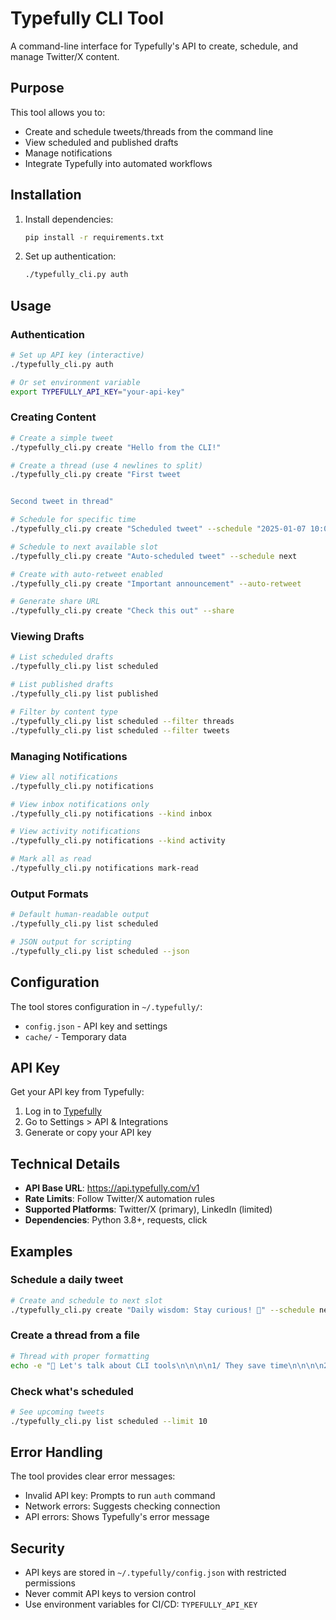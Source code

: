 # Typefully CLI Tool

A command-line interface for Typefully's API to create, schedule, and manage Twitter/X content.

## Purpose

This tool allows you to:
- Create and schedule tweets/threads from the command line
- View scheduled and published drafts
- Manage notifications
- Integrate Typefully into automated workflows

## Installation

1. Install dependencies:
   ```bash
   pip install -r requirements.txt
   ```

2. Set up authentication:
   ```bash
   ./typefully_cli.py auth
   ```

## Usage

### Authentication
```bash
# Set up API key (interactive)
./typefully_cli.py auth

# Or set environment variable
export TYPEFULLY_API_KEY="your-api-key"
```

### Creating Content
```bash
# Create a simple tweet
./typefully_cli.py create "Hello from the CLI!"

# Create a thread (use 4 newlines to split)
./typefully_cli.py create "First tweet


Second tweet in thread"

# Schedule for specific time
./typefully_cli.py create "Scheduled tweet" --schedule "2025-01-07 10:00"

# Schedule to next available slot
./typefully_cli.py create "Auto-scheduled tweet" --schedule next

# Create with auto-retweet enabled
./typefully_cli.py create "Important announcement" --auto-retweet

# Generate share URL
./typefully_cli.py create "Check this out" --share
```

### Viewing Drafts
```bash
# List scheduled drafts
./typefully_cli.py list scheduled

# List published drafts
./typefully_cli.py list published

# Filter by content type
./typefully_cli.py list scheduled --filter threads
./typefully_cli.py list scheduled --filter tweets
```

### Managing Notifications
```bash
# View all notifications
./typefully_cli.py notifications

# View inbox notifications only
./typefully_cli.py notifications --kind inbox

# View activity notifications
./typefully_cli.py notifications --kind activity

# Mark all as read
./typefully_cli.py notifications mark-read
```

### Output Formats
```bash
# Default human-readable output
./typefully_cli.py list scheduled

# JSON output for scripting
./typefully_cli.py list scheduled --json
```

## Configuration

The tool stores configuration in `~/.typefully/`:
- `config.json` - API key and settings
- `cache/` - Temporary data

## API Key

Get your API key from Typefully:
1. Log in to [Typefully](https://typefully.com)
2. Go to Settings > API & Integrations
3. Generate or copy your API key

## Technical Details

- **API Base URL**: https://api.typefully.com/v1
- **Rate Limits**: Follow Twitter/X automation rules
- **Supported Platforms**: Twitter/X (primary), LinkedIn (limited)
- **Dependencies**: Python 3.8+, requests, click

## Examples

### Schedule a daily tweet
```bash
# Create and schedule to next slot
./typefully_cli.py create "Daily wisdom: Stay curious! 🌟" --schedule next
```

### Create a thread from a file
```bash
# Thread with proper formatting
echo -e "🧵 Let's talk about CLI tools\n\n\n\n1/ They save time\n\n\n\n2/ They enable automation" | ./typefully_cli.py create --stdin
```

### Check what's scheduled
```bash
# See upcoming tweets
./typefully_cli.py list scheduled --limit 10
```

## Error Handling

The tool provides clear error messages:
- Invalid API key: Prompts to run `auth` command
- Network errors: Suggests checking connection
- API errors: Shows Typefully's error message

## Security

- API keys are stored in `~/.typefully/config.json` with restricted permissions
- Never commit API keys to version control
- Use environment variables for CI/CD: `TYPEFULLY_API_KEY`